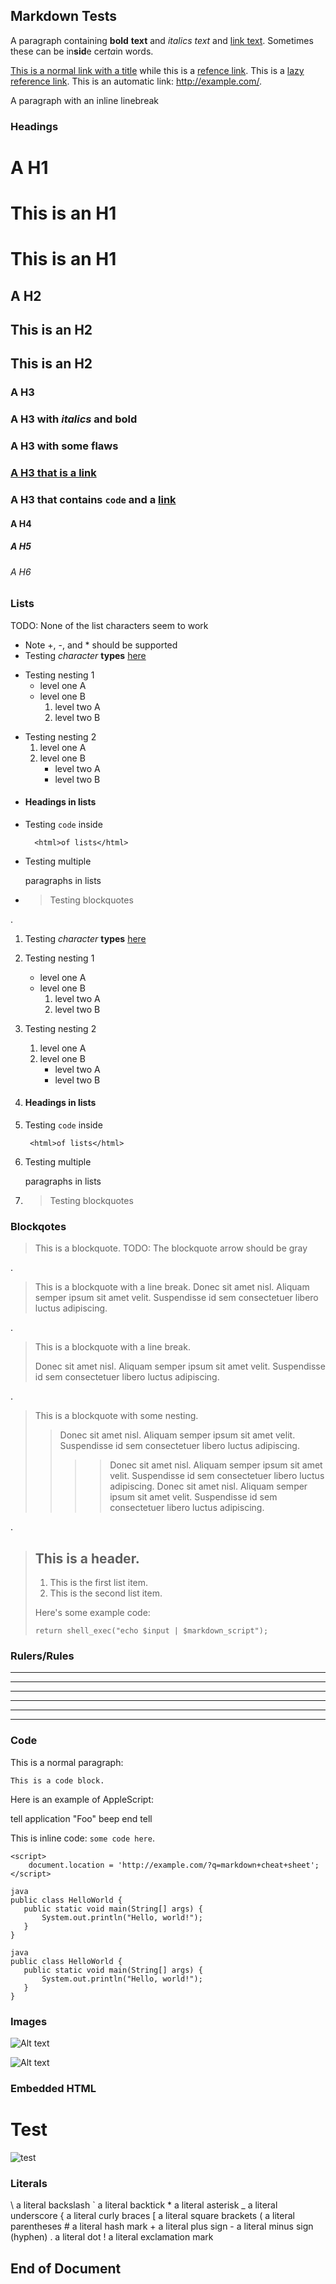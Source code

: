 ## Markdown Tests

A paragraph containing **bold** __text__ and *italics* _text_ and [link text](http://daringfireball.net). Sometimes these can be in**sid**e cer*ta*in words.

[This is a normal link with a title](http://daringfireball.net "Has a title") while this is a [refence link][reference]. This is a [lazy reference link][]. This is an automatic link: <http://example.com/>.

A paragraph with an
inline linebreak

[reference]: http://daringfireball.net "A reference link"
[lazy reference link]: http://daringfireball.net

### Headings

# A H1

# This is an H1 #

This is an H1
=============

## A H2

## This is an H2 ##

This is an H2
-------------

### A H3

### A H3 with *italics* and **bold**

### A H3 with some flaws ######

### [A H3 that is a link](http://daringfireball.net)

### A H3 that contains `code` and a [link](http://daringfireball.net)

#### A H4

##### A H5

###### A H6

### Lists

TODO: None of the list characters seem to work

- Note +, -, and * should be supported
- Testing _character_ **types** [here]()
* Testing nesting 1
    - level one A
    - level one B
        1. level two A
        2. level two B
+ Testing nesting 2
    1. level one A
    2. level one B
        + level two A
        - level two B
- #### Headings in lists
* Testing ``code`` inside

        <html>of lists</html>
* Testing multiple

    paragraphs in lists
+ > Testing blockquotes

.

1. Testing _character_ **types** [here]()
2. Testing nesting 1
    - level one A
    - level one B
        1. level two A
        2. level two B
3. Testing nesting 2
    1. level one A
    2. level one B
        + level two A
        - level two B
4. #### Headings in lists
4. Testing ``code`` inside

        <html>of lists</html>
6. Testing multiple

    paragraphs in lists
1. > Testing blockquotes

### Blockqotes

> This is a blockquote. TODO: The blockquote arrow should be gray

.

> This is a blockquote with a line break.
> Donec sit amet nisl. Aliquam semper ipsum sit amet velit. Suspendisse id sem consectetuer libero luctus adipiscing.

.

> This is a blockquote with a line break.
>
> Donec sit amet nisl. Aliquam semper ipsum sit amet velit. Suspendisse id sem consectetuer libero luctus adipiscing.

.

> This is a blockquote with some nesting.
>> Donec sit amet nisl. Aliquam semper ipsum sit amet velit. Suspendisse id sem consectetuer libero luctus adipiscing.
>>>> Donec sit amet nisl. Aliquam semper ipsum sit amet velit. Suspendisse id sem consectetuer libero luctus adipiscing.
> Donec sit amet nisl. Aliquam semper ipsum sit amet velit. Suspendisse id sem consectetuer libero luctus adipiscing.

.

> ## This is a header.
>
> 1.   This is the first list item.
> 2.   This is the second list item.
>
> Here's some example code:
>
>     return shell_exec("echo $input | $markdown_script");

### Rulers/Rules

* * *

***

*****

- - -

---------------------------------------

---------------

### Code

This is a normal paragraph:

    This is a code block.

Here is an example of AppleScript:

  tell application "Foo"
      beep
  end tell

This is inline code: `some code here`.

    <script>
        document.location = 'http://example.com/?q=markdown+cheat+sheet';
    </script>

```
java
public class HelloWorld {
   public static void main(String[] args) {
       System.out.println("Hello, world!");
   }
}
```

~~~
java
public class HelloWorld {
   public static void main(String[] args) {
       System.out.println("Hello, world!");
   }
}
~~~

### Images

![Alt text](/path/to/img.jpg)

![Alt text](/path/to/img.jpg "Optional title")

### Embedded HTML

<h1><span class="test">Test</span></h1>
<img src="test" alt="test" />

### Literals

\\ a literal backslash
\` a literal backtick
\* a literal asterisk
\_ a literal underscore
\{ a literal curly braces
\[ a literal square brackets
\( a literal parentheses
\# a literal hash mark
\+ a literal plus sign
\- a literal minus sign (hyphen)
\. a literal dot
\! a literal exclamation mark


## End of Document